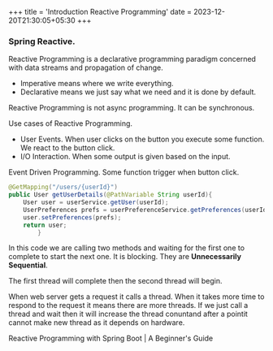 +++
title = 'Introduction Reactive Programming'
date = 2023-12-20T21:30:05+05:30
+++



### Spring Reactive.

[comment]: <> (Java Brains and Java Techie Playlist)

Reactive Programming is a declarative programming paradigm concerned with data streams and propagation of change.
- Imperative means where we write everything.
- Declarative means we just say what we need and it is done by default.

Reactive Programming is not async programming. It can be synchronous.

Use cases of Reactive Programming.
- User Events. When user clicks on the button you execute some function. We react to the button click.
- I/O Interaction. When some output is given based on the input.

Event Driven Programming. Some function trigger when button click.
```java
@GetMapping("/users/{userId}")
public User getUserDetails(@PathVariable String userId){
    User user = userService.getUser(userId);
    UserPreferences prefs = userPreferenceService.getPreferences(userId);
    user.setPreferences(prefs);
    return user;
        }
```

In this code we are calling two methods and waiting for the first one to complete to start the next one. It is blocking. They are **Unnecessarily Sequential**.

The first thread will complete then the second thread will begin.

When web server gets a request it calls a thread. When it takes more time to respond to the request it means there are more threads. If we just call a thread and wait then it will increase the thread conuntand after a pointit cannot make new thread as it depends on hardware.




Reactive Programming with Spring Boot | A Beginner's Guide
